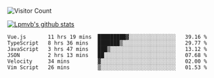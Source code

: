 ![Visitor Count](https://profile-counter.glitch.me/Lpmvb/count.svg)

[![Lpmvb's github stats](https://github-readme-stats.vercel.app/api?username=lpmvb&show_icons=true&title_color=fff&icon_color=79ff97&text_color=9f9f9f&bg_color=151515)](https://github.com/anuraghazra/github-readme-stats)

<!--
Here are some ideas to get you started:

- 🔭 I’m currently working on ...
- 🌱 I’m currently learning ...
- 👯 I’m looking to collaborate on ...
- 🤔 I’m looking for help with ...
- 💬 Ask me about ...
- 📫 How to reach me: ...
- 😄 Pronouns: ...
- ⚡ Fun fact: ...
-->

<!--START_SECTION:waka-->

```text
Vue.js       11 hrs 19 mins  █████████▓░░░░░░░░░░░░░░░   39.16 %
TypeScript   8 hrs 36 mins   ███████▒░░░░░░░░░░░░░░░░░   29.77 %
JavaScript   3 hrs 47 mins   ███▒░░░░░░░░░░░░░░░░░░░░░   13.12 %
JSON         2 hrs 13 mins   ██░░░░░░░░░░░░░░░░░░░░░░░   07.68 %
Velocity     34 mins         ▓░░░░░░░░░░░░░░░░░░░░░░░░   02.00 %
Vim Script   26 mins         ▒░░░░░░░░░░░░░░░░░░░░░░░░   01.53 %
```

<!--END_SECTION:waka-->
